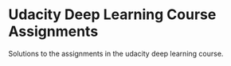 # Udacity Deep Learning Course Assignments

Solutions to the assignments in the udacity deep learning course.
